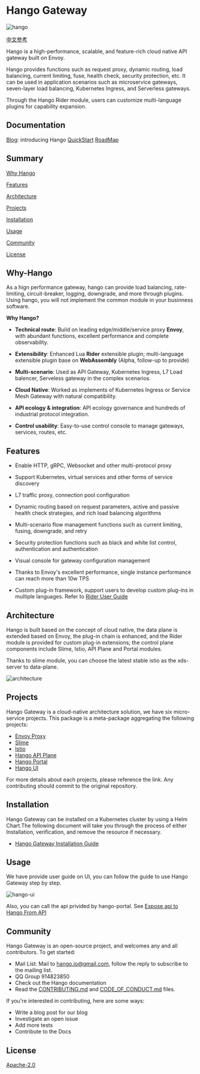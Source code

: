 [//]: # "README"

# Hango Gateway

![hango](images/logo.jpg)

[中文参考](README.md)

Hango is a high-performance, scalable, and feature-rich cloud native API gateway built on Envoy.

Hango provides functions such as request proxy, dynamic routing, load balancing, current limiting, fuse, health check, security protection, etc. It can be used in application scenarios such as microservice gateways, seven-layer load balancing, Kubernetes Ingress, and Serverless gateways.

Through the Hango Rider module, users can customize multi-language plugins for capability expansion.

## Documentation

[Blog](https://hango-io.github.io/): introducing Hango
[QuickStart](https://github.com/hango-io/hango-gateway/blob/master/example/expose_api_with_ui.zh_CN.md)
[RoadMap](changelog/RoadMap%202022.md)

## Summary

[Why Hango](#why-hango)

[Features](#features)

[Architecture](#architecture)

[Projects](#projects)

[Installation](#installation)

[Usage](#usage)

[Community](#community)

[License](#license)

## Why-Hango

As a hign performance gateway, hango can provide load balancing, rate-limiting, circuit-breaker, logging, downgrade, and more through plugins. Using hango, you will not implement the common module in your businness software.

**Why Hango?**

* **Technical route**: Build on leading edge/middle/service proxy **Envoy**,  with abundant functions, excellent  performance and complete observability.

* **Extensibility**:  Enhanced Lua **Rider** extensible plugin; multi-language extensible plugin base on **WebAssembly** (Alpha, follow-up to provide)

* **Multi-scenario**: Used as API Gateway, Kubernetes Ingress, L7 Load balencer, Serveless gateway in the complex scenarios.

* **Cloud Native**: Worked as implements of Kubernetes Ingress or Service Mesh Gateway with natural compatibility.

* **API ecology & integration**:  API ecology governance and hundreds of industrial protocol integration.

* **Control usability**:  Easy-to-use control console to manage gateways, services, routes, etc.

## Features

* Enable HTTP, gRPC, Websocket and other multi-protocol proxy

* Support Kubernetes, virtual services and other forms of service discovery

* L7 traffic proxy, connection pool configuration

* Dynamic routing based on request parameters, active and passive health check strategies, and rich load balancing algorithms

* Multi-scenario flow management functions such as current limiting, fusing, downgrade, and retry

* Security protection functions such as black and white list control, authentication and authentication

* Visual console for gateway configuration management

* Thanks to Envoy's excellent performance, single instance performance can reach more than 10w TPS

* Custom plug-in framework, support users to develop custom plug-ins in multiple languages. Refer to [Rider User Guide](./example/rider_user_guide.md)

## Architecture

Hango is built based on the concept of cloud native, the data plane is extended based on Envoy, the plug-in chain is enhanced, and the Rider module is provided for custom plug-in extensions; the control plane components include Slime, Istio, API Plane and Portal modules.

Thanks to slime module, you can choose the latest stable istio as the xds-server to data-plane.

![architecture](images/architecture.png)

## Projects

Hango Gateway is a cloud-native architecture solution, we have six micro-service projects.
This package is a meta-package aggregating the following projects:

* [Envoy Proxy](https://github.com/hango-io/envoy-proxy)
* [Slime](https://github.com/slime-io/slime)
* [Istio](https://github.com/istio/istio)
* [Hango API Plane](https://github.com/hango-io/api-plane)
* [Hango Portal](https://github.com/hango-io/portal)
* [Hango UI](https://github.com/hango-io/ui)

For more details about each projects, please reference the link.
Any contributing should commit to the original repository.

## Installation

Hango Gateway can be installed on a Kubernetes cluster by using a Helm Chart.The following document will take you through the process of either Installation, verification, and remove the resource if necessary.

* [Hango Gateway Installation Guide](./install/README.md)

## Usage

We have provide user guide on UI, you can follow the guide to use Hango Gateway step by step.

![hango-ui](images/hango-ui.png)

Also, you can call the api privided by hango-portal. See [Expose api to Hango From API](./example/expose_api.md)

## Community

Hango Gateway is an open-source project, and welcomes any and all contributors. To get started:

* Mail List: Mail to hango.io@gmail.com, follow the reply to subscribe to the mailing list.
* QQ Group 914823850
* Check out the Hango documentation
* Read the [CONTRIBUTING.md](CONTRIBUTING.md) and [CODE_OF_CONDUCT.md](CODE_OF_CONDUCT.md) files.

If you're interested in contributing, here are some ways:

* Write a blog post for our blog
* Investigate an open issue
* Add more tests
* Contribute to the Docs

## License

[Apache-2.0](https://choosealicense.com/licenses/apache-2.0/)
